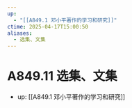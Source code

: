 ```yaml
---
up:
  - "[[A849.1 邓小平著作的学习和研究]]"
ctime: 2025-04-17T15:00:50
aliases:
  - 选集、文集
---
```


# A849.11 选集、文集

- up: [[A849.1 邓小平著作的学习和研究]]
